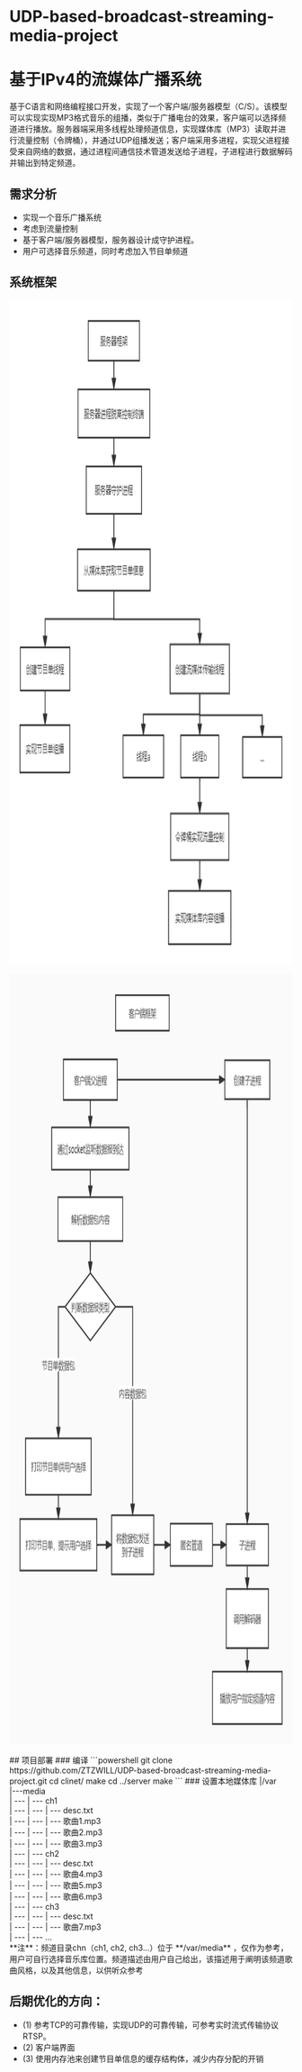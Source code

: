 # UDP-based-broadcast-streaming-media-project
# 基于IPv4的流媒体广播系统
基于C语言和网络编程接口开发，实现了一个客户端/服务器模型（C/S）。该模型可以实现实现MP3格式音乐的组播，类似于广播电台的效果，客户端可以选择频道进行播放。服务器端采用多线程处理频道信息，实现媒体库（MP3）读取并进行流量控制（令牌桶），并通过UDP组播发送；客户端采用多进程，实现父进程接受来自网络的数据，通过进程间通信技术管道发送给子进程，子进程进行数据解码并输出到特定频道。

## 需求分析
- 实现一个音乐广播系统
- 考虑到流量控制
- 基于客户端/服务器模型，服务器设计成守护进程。
- 用户可选择音乐频道，同时考虑加入节目单频道

## 系统框架
<p align="center">
<img width = '1012' height = '1180' src = "https://github.com/ZTZWILL/UDP-based-broadcast-streaming-media-project/blob/main/images/server.png"/>
</p>

<p align="center">
<img width = '1007' height = '1368' src = "https://github.com/ZTZWILL/UDP-based-broadcast-streaming-media-project/blob/main/images/client.jpg"/>
</p>
## 项目部署
### 编译
```powershell
git clone https://github.com/ZTZWILL/UDP-based-broadcast-streaming-media-project.git
cd clinet/
make
cd ../server
make
```
### 设置本地媒体库
|/var
<br/>|---media</br>
| --- | --- ch1
<br/>| --- | --- | --- desc.txt</br>
| --- | --- | --- 歌曲1.mp3
<br/>| --- | --- | --- 歌曲2.mp3</br>
| --- | --- | --- 歌曲3.mp3
<br/>| --- | --- ch2</br>
| --- | --- | --- desc.txt
<br/>| --- | --- | --- 歌曲4.mp3</br>
| --- | --- | --- 歌曲5.mp3
<br/>| --- | --- | --- 歌曲6.mp3</br>
| --- | --- ch3
<br/>| --- | --- | --- desc.txt</br>
| --- | --- | --- 歌曲7.mp3
<br/>| --- | --- ...</br>
**注**：频道目录chn（ch1, ch2, ch3...）位于 **/var/media** ，仅作为参考，用户可自行选择音乐库位置。频道描述由用户自己给出，该描述用于阐明该频道歌曲风格，以及其他信息，以供听众参考



## 后期优化的方向：
-  (1) 参考TCP的可靠传输，实现UDP的可靠传输，可参考实时流式传输协议RTSP。
-  (2) 客户端界面
-  (3) 使用内存池来创建节目单信息的缓存结构体，减少内存分配的开销

